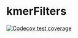 # kmerFilters

<!-- badges: start -->
  [![Codecov test coverage](https://codecov.io/gh/jakubkala/kmerFilters/branch/main/graph/badge.svg)](https://codecov.io/gh/jakubkala/kmerFilters?branch=main)
  <!-- badges: end -->